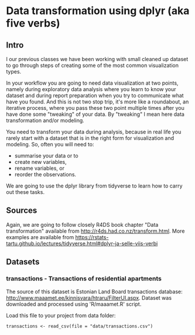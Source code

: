 # Data transformation using dplyr (aka five verbs)

## Intro
I our previous classes we have been working with small cleaned up dataset to go through steps of creating some of the most common visualization types. 

In your workflow you are going to need data visualization at two points, namely during exploratory data analysis where you learn to know your dataset and during report preparation when you try to communicate what have you found. And this is not two stop trip, it's more like a roundabout, an iterative process, where you pass these two point multiple times after you have done some "tweaking" of your data. By "tweaking" I mean here data transformation and/or modeling. 

You need to transform your data during analysis, because in real life you rarely start with a dataset that is in the right form for visualization and modeling. So, often you will need to:

- summarise your data or to 
- create new variables, 
- rename variables, or 
- reorder the observations. 

We are going to use the dplyr library from tidyverse to learn how to carry out these tasks. 

## Sources
Again, we are going to follow closely R4DS book chapter "Data transformation" available from http://r4ds.had.co.nz/transform.html. More examples are available from https://rstats-tartu.github.io/lectures/tidyverse.html#dplyr-ja-selle-viis-verbi

## Datasets

### transactions - Transactions of residential apartments
The source of this dataset is Estonian Land Board transactions database: http://www.maaamet.ee/kinnisvara/htraru/FilterUI.aspx. Dataset was downloaded and processed using 'R/maaamet.R' script. 

Load this file to your project from data folder:
```
transactions <- read_csv(file = "data/transactions.csv")
```



